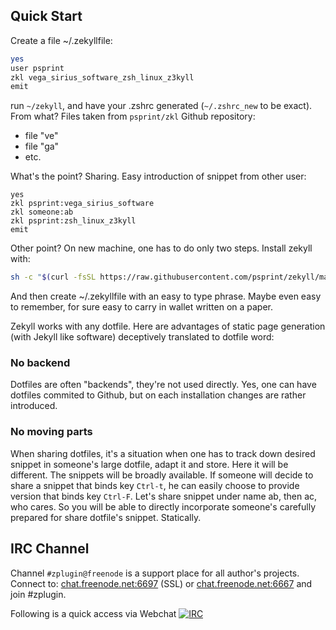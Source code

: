 ## Quick Start

Create a file ~/.zekyllfile:

```zsh
yes
user psprint
zkl vega_sirius_software_zsh_linux_z3kyll
emit
```

run `~/zekyll`, and have your .zshrc generated (`~/.zshrc_new` to be exact). From what? Files taken from `psprint/zkl` Github repository:
- file "ve"
- file "ga"
- etc.

What's the point? Sharing. Easy introduction of snippet from other user:

```
yes
zkl psprint:vega_sirius_software
zkl someone:ab
zkl psprint:zsh_linux_z3kyll
emit
```

Other point? On new machine, one has to do only two steps. Install zekyll with:

```zsh
sh -c "$(curl -fsSL https://raw.githubusercontent.com/psprint/zekyll/master/install.sh)"
```

And then create ~/.zekyllfile with an easy to type phrase. Maybe even easy to
remember, for sure easy to carry in wallet written on a paper.

Zekyll works with any dotfile. Here are advantages of static page generation
(with Jekyll like software) deceptively translated to dotfile word:

### No backend

Dotfiles are often "backends", they're not used directly. Yes, one can have
dotfiles commited to Github, but on each installation changes are rather
introduced.

### No moving parts

When sharing dotfiles, it's a situation when one has to track down desired
snippet in someone's large dotfile, adapt it and store. Here it will be
different. The snippets will be broadly available. If someone will decide to
share a snippet that binds key `Ctrl-t`, he can easily choose to provide
version that binds key `Ctrl-F`. Let's share snippet under name ab, then ac,
who cares.  So you will be able to directly incorporate someone's carefully
prepared for share dotfile's snippet. Statically.

## IRC Channel

Channel `#zplugin@freenode` is a support place for all author's projects. Connect to:
[chat.freenode.net:6697](ircs://chat.freenode.net:6697/%23zplugin) (SSL) or [chat.freenode.net:6667](irc://chat.freenode.net:6667/%23zplugin)
 and join #zplugin.

Following is a quick access via Webchat [![IRC](https://kiwiirc.com/buttons/chat.freenode.net/zplugin.png)](https://kiwiirc.com/client/chat.freenode.net:+6697/#zplugin)
